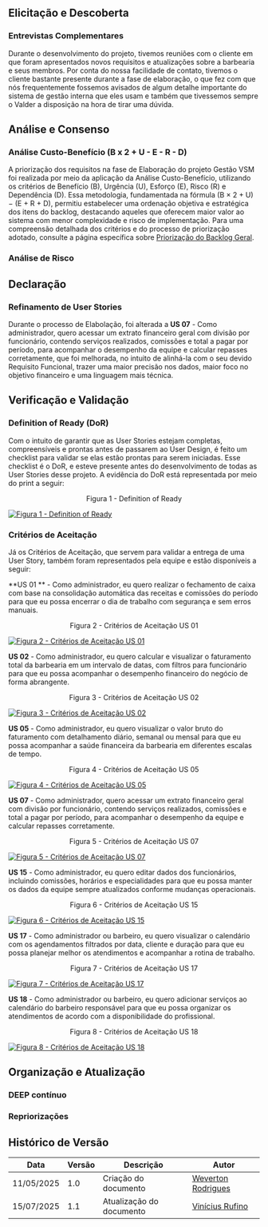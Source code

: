## Elicitação e Descoberta

### Entrevistas Complementares

Durante o desenvolvimento do projeto, tivemos reuniões com o cliente em que foram apresentados novos requisitos e atualizações sobre a barbearia e seus membros. Por conta do nossa facilidade de contato, tivemos o cliente bastante presente durante a fase de elaboração, o que fez com que nós frequentemente fossemos avisados de algum detalhe importante do sistema de gestão interna que eles usam e também que tivessemos sempre o Valder a disposição na hora de tirar uma dúvida. 

## Análise e Consenso

### Análise Custo-Benefício (B x 2 + U - E - R - D)

A priorização dos requisitos na fase de Elaboração do projeto Gestão VSM foi realizada por meio da aplicação da Análise Custo-Benefício, utilizando os critérios de Benefício (B), Urgência (U), Esforço (E), Risco (R) e Dependência (D). Essa metodologia, fundamentada na fórmula (B × 2 + U) − (E + R + D), permitiu estabelecer uma ordenação objetiva e estratégica dos itens do backlog, destacando aqueles que oferecem maior valor ao sistema com menor complexidade e risco de implementação. Para uma compreensão detalhada dos critérios e do processo de priorização adotado, consulte a página específica sobre [Priorização do Backlog Geral](../visao_prod_proj/backlog_produto.md#92-priorização-do-backlog-geral).


### Análise de Risco
<!-- adicionar algum registro -->

## Declaração

### Refinamento de User Stories

Durante o processo de Elabolação, foi alterada a **US 07** - Como administrador, quero acessar um extrato financeiro geral com divisão por funcionário, contendo serviços realizados, comissões e total a pagar por período, para acompanhar o desempenho da equipe e calcular repasses corretamente, que foi melhorada, no intuito de alinhá-la com o seu devido Requisito Funcional, trazer uma maior precisão nos dados, maior foco no objetivo financeiro e uma linguagem mais técnica. 

## Verificação e Validação

### Definition of Ready (DoR)

Com o intuito de garantir que as User Stories estejam completas, compreensíveis e prontas antes de passarem ao User Design, é feito um checklist para validar se elas estão prontas para serem iniciadas. Esse checklist é o DoR, e esteve presente antes do desenvolvimento de todas as User Stories desse projeto. A evidência do DoR está representada por meio do print a seguir:

<center><p>Figura 1 - Definition of Ready </p></center>

[![Figura 1 - Definition of Ready](../evidencias/assets/DoR.png)](../evidencias/assets/DoR.png)

### Critérios de Aceitação

Já os Critérios de Aceitação, que servem para validar a entrega de uma User Story, também foram representados pela equipe e estão disponíveis a seguir:

**US 01 ** - Como administrador, eu quero realizar o fechamento de caixa com base na consolidação automática das receitas e comissões do período para que eu possa encerrar o dia de trabalho com segurança e sem erros manuais.

<center><p>Figura 2 - Critérios de Aceitação US 01 </p></center>

[![Figura 2 - Critérios de Aceitação US 01](../evidencias/assets/Crit_Aceita_01.png)](../evidencias/assets/Crit_Aceita_01.png)

**US 02** - Como administrador, eu quero calcular e visualizar o faturamento total da barbearia em um intervalo de datas, com filtros para funcionário para que eu possa acompanhar o desempenho financeiro do negócio de forma abrangente.

<center><p>Figura 3 - Critérios de Aceitação US 02 </p></center>

[![Figura 3 - Critérios de Aceitação US 02](../evidencias/assets/Crit_Aceita_02.png)](../evidencias/assets/Crit_Aceita_02.png)

**US 05** - Como administrador, eu quero visualizar o valor bruto do faturamento com detalhamento diário, semanal ou mensal para que eu possa acompanhar a saúde financeira da barbearia em diferentes escalas de tempo.

<center><p>Figura 4 - Critérios de Aceitação US 05 </p></center>

[![Figura 4 - Critérios de Aceitação US 05](../evidencias/assets/Crit_Aceita_05.png)](../evidencias/assets/Crit_Aceita_05.png)

**US 07** - Como administrador, quero acessar um extrato financeiro geral com divisão por funcionário, contendo serviços realizados, comissões e total a pagar por período, para acompanhar o desempenho da equipe e calcular repasses corretamente.

<center><p>Figura 5 - Critérios de Aceitação US 07 </p></center>

[![Figura 5 - Critérios de Aceitação US 07](../evidencias/assets/Crit_Aceita_07.png)](../evidencias/assets/Crit_Aceita_07.png)

**US 15** - Como administrador, eu quero editar dados dos funcionários, incluindo comissões, horários e especialidades para que eu possa manter os dados da equipe sempre atualizados conforme mudanças operacionais.

<center><p>Figura 6 - Critérios de Aceitação US 15 </p></center>

[![Figura 6 - Critérios de Aceitação US 15](../evidencias/assets/Crit_Aceita_15.png)](../evidencias/assets/Crit_Aceita_15.png)

**US 17** - Como administrador ou barbeiro, eu quero visualizar o calendário com os agendamentos filtrados por data, cliente e duração para que eu possa planejar melhor os atendimentos e acompanhar a rotina de trabalho.

<center><p>Figura 7 - Critérios de Aceitação US 17 </p></center>

[![Figura 7 - Critérios de Aceitação US 17](../evidencias/assets/Crit_Aceita_17.png)](../evidencias/assets/Crit_Aceita_17.png)

**US 18** - Como administrador ou barbeiro, eu quero adicionar serviços ao calendário do barbeiro responsável para que eu possa organizar os atendimentos de acordo com a disponibilidade do profissional.

<center><p>Figura 8 - Critérios de Aceitação US 18 </p></center>

[![Figura 8 - Critérios de Aceitação US 18](../evidencias/assets/Crit_Aceita_18.png)](../evidencias/assets/Crit_Aceita_18.png)

## Organização e Atualização

### DEEP contínuo
<!-- adicionar algum registro -->

### Repriorizações
<!-- adicionar algum registro -->

## Histórico de Versão

|Data|Versão|Descrição|Autor|
|---|---|---|---|
| 11/05/2025| 1.0 | Criação do documento | [Weverton Rodrigues](https://github.com/vevetin) |
| 15/07/2025| 1.1 | Atualização do documento | [Vinícius Rufino](https://github.com/RufinoVfR) |